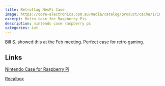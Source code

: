 ```yaml
---
title: Retroflag NesPi Case
image: https://core-electronics.com.au/media/catalog/product/cache/1/image/650x650/fe1bcd18654db18f328c2faaaf3c690a/r/a/ra295-1_1.jpg
excerpt: Retro case for Raspberry Pis
description: nintendo case raspberry pi
categories: iot
---
```


Bill S. showed this at the Feb meeting. Perfect case for retro gaming.


## Links
[Nintendo Case for Raspberry Pi](https://core-electronics.com.au/retroflag-nespi-case-for-raspberry-pi.html)

[Recalbox](https://www.recalbox.com/)
